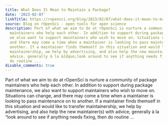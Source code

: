 ```yaml
---
title: What Does It Mean to Maintain a Package?
date: '2023-02-07'
linkTitle: https://ropensci.org/blog/2023/02/07/what-does-it-mean-to-maintain-a-package/
source: Blog on rOpenSci - open tools for open science
description: Part of what we aim to do at rOpenSci is nurture a community of package
  maintainers who help each other. In addition to support during package maintenance,
  we also want to support maintainers who wish to move on. Situations can change,
  and there may come a time when a maintainer is looking to pass maintenance on to
  another. If a maintainer finds themself in this situation and would like to transfer
  maintainership, we help by advertising, and also help the new maintainer(s) with
  advice, generally à la &ldquo;look around to see if anything needs fixing, then
  do routine ...
disable_comments: true
---
```

Part of what we aim to do at rOpenSci is nurture a community of package maintainers who help each other. In addition to support during package maintenance, we also want to support maintainers who wish to move on. Situations can change, and there may come a time when a maintainer is looking to pass maintenance on to another. If a maintainer finds themself in this situation and would like to transfer maintainership, we help by advertising, and also help the new maintainer(s) with advice, generally à la &ldquo;look around to see if anything needs fixing, then do routine ...